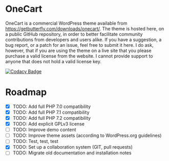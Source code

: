 # OneCart
OneCart is a commercial WordPress theme available from https://getbutterfly.com/downloads/onecart/. The theme is hosted here, on a public GitHub repository, in order to better facilitate community contributions from developers and users alike. If you have a suggestion, a bug report, or a patch for an issue, feel free to submit it here. I do ask, however, that if you are using the theme on a live site that you please purchase a valid license from the website. I cannot provide support to anyone that does not hold a valid license key.

[![Codacy Badge](https://api.codacy.com/project/badge/Grade/47e86e43cd31472ca8ab3b5b0952a27c)](https://www.codacy.com/app/getButterfly/onecart?utm_source=github.com&amp;utm_medium=referral&amp;utm_content=getButterfly/onecart&amp;utm_campaign=Badge_Grade)

# Roadmap

- [x] TODO: Add full PHP 7.0 compatibility
- [x] TODO: Add full PHP 7.1 compatibility
- [x] TODO: Add full PHP 7.2 compatibility
- [x] TODO: Add explicit GPLv3 license
- [ ] TODO: Improve demo content
- [ ] TODO: Improve theme assets (according to WordPress.org guidelines)
- [ ] TODO: Test, test, test
- [x] TODO: Set up a collaboration system (GIT, pull requests)
- [ ] TODO: Migrate old documentation and installation notes
